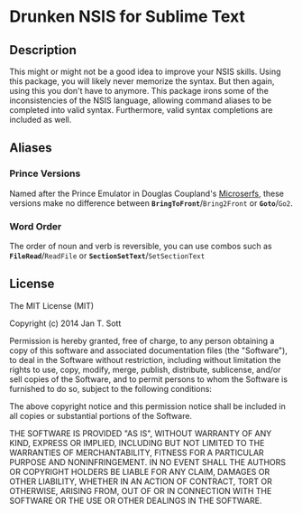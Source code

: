# Drunken NSIS for Sublime Text

## Description

This might or might not be a good idea to improve your NSIS skills. Using this package, you will likely never memorize the syntax. But then again, using this you don't have to anymore. This package irons some of the inconsistencies of the NSIS language, allowing command aliases to be completed into valid syntax. Furthermore, valid syntax completions are included as well.

## Aliases

### Prince Versions

Named after the Prince Emulator in Douglas Coupland's [Microserfs](http://www.wired.com/wired/archive/2.01/microserfs.html), these versions make no difference between **`BringToFront`**/`Bring2Front` or **`Goto`**/`Go2`.

### Word Order

The order of noun and verb is reversible, you can use combos such as **`FileRead`**/`ReadFile` or **`SectionSetText`**/`SetSectionText`

## License

The MIT License (MIT)

Copyright (c) 2014 Jan T. Sott

Permission is hereby granted, free of charge, to any person obtaining a copy
of this software and associated documentation files (the "Software"), to deal
in the Software without restriction, including without limitation the rights
to use, copy, modify, merge, publish, distribute, sublicense, and/or sell
copies of the Software, and to permit persons to whom the Software is
furnished to do so, subject to the following conditions:

The above copyright notice and this permission notice shall be included in
all copies or substantial portions of the Software.

THE SOFTWARE IS PROVIDED "AS IS", WITHOUT WARRANTY OF ANY KIND, EXPRESS OR
IMPLIED, INCLUDING BUT NOT LIMITED TO THE WARRANTIES OF MERCHANTABILITY,
FITNESS FOR A PARTICULAR PURPOSE AND NONINFRINGEMENT. IN NO EVENT SHALL THE
AUTHORS OR COPYRIGHT HOLDERS BE LIABLE FOR ANY CLAIM, DAMAGES OR OTHER
LIABILITY, WHETHER IN AN ACTION OF CONTRACT, TORT OR OTHERWISE, ARISING FROM,
OUT OF OR IN CONNECTION WITH THE SOFTWARE OR THE USE OR OTHER DEALINGS IN
THE SOFTWARE.